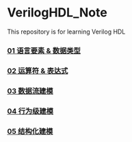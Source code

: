# VerilogHDL_Note

 This repository is for learning Verilog HDL

### [01 语言要素 & 数据类型](01语言要素&数据类型.md)

### [02 运算符 & 表达式](02运算符&表达式.md)

### [03 数据流建模](03数据流建模.md)

### [04 行为级建模](04行为级建模.md)

### [05 结构化建模](05结构化建模.md)

